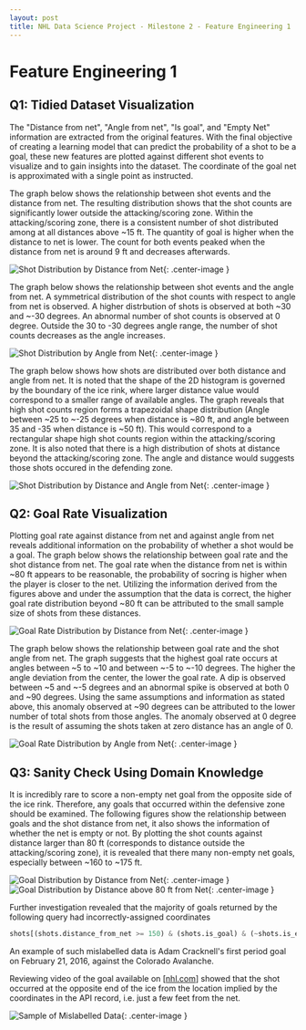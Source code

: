 ```yaml
---
layout: post
title: NHL Data Science Project - Milestone 2 - Feature Engineering 1
---
```



# Feature Engineering 1

## Q1: Tidied Dataset Visualization

The "Distance from net", "Angle from net", "Is goal", and "Empty Net" information are extracted from the original features. With the final objective of creating a learning model that can predict the probability of a shot to be a goal, these new features are plotted against different shot events to visualize and to gain insights into the dataset. The coordinate of the goal net is approximated with a single point as instructed. 

The graph below shows the relationship between shot events and the distance from net. The resulting distribution shows that the shot counts are significantly lower outside the attacking/scoring zone. Within the attacking/scoring zone, there is a consistent number of shot distributed among at all distances above ~15 ft. The quantity of goal is higher when the distance to net is lower. The count for both events peaked when the distance from net is around 9 ft and decreases afterwards. 

![Shot Distribution by Distance from Net](/Images/M2_FE1_Q1_Shot_vs_Distance.png){: .center-image }

The graph below shows the relationship between shot events and the angle from net. A symmetrical distribution of the shot counts with respect to angle from net is observed. A higher distrbution of shots is observed at both ~30 and ~-30 degrees. An abnormal number of shot counts is observed at 0 degree. Outside the 30 to -30 degrees angle range, the number of shot counts decreases as the angle increases.

![Shot Distribution by Angle from Net](/Images/M2_FE1_Q1_Shot_vs_Angle.png){: .center-image }

The graph below shows how shots are distributed over both distance and angle from net. It is noted that the shape of the 2D histogram is governed by the boundary of the ice rink, where larger distance value would correspond to a smaller range of available angles. The graph reveals that high shot counts region forms a trapezoidal shape distribution (Angle between ~25 to ~-25 degrees when distance is ~80 ft, and angle between 35 and -35 when distance is ~50 ft). This would correspond to a rectangular shape high shot counts region within the attacking/scoring zone. It is also noted that there is a high distribution of shots at distance beyond the attacking/scoring zone. The angle and distance would suggests those shots occured in the defending zone.


![Shot Distribution by Distance and Angle from Net](/Images/M2_FE1_Q1_Shot_vs_Distance_Angle.png){: .center-image }


## Q2: Goal Rate Visualization

Plotting goal rate against distance from net and against angle from net reveals additional information on the probability of whether a shot would be a goal.
The graph below shows the relationship between goal rate and the shot distance from net. The goal rate when the distance from net is within ~80 ft appears to be reasonable, the probability of socring is higher when the player is closer to the net. Utilizing the information derived from the figures above and under the assumption that the data is correct, the higher goal rate distribution beyond ~80 ft can be attributed to the small sample size of shots from these distances.

![Goal Rate Distribution by Distance from Net](/Images/M2_FE1_Q2_GoalRate_vs_Distance.png){: .center-image }

The graph below shows the relationship between goal rate and the shot angle from net. The graph suggests that the highest goal rate occurs at angles between ~5 to ~10 and between ~-5 to ~-10 degrees. The higher the angle deviation from the center, the lower the goal rate. A dip is observed between ~5 and ~-5 degrees and an abnormal spike is observed at both 0 and ~90 degrees. Using the same assumptions and information as stated above, this anomaly  observed at ~90 degrees can be attributed to the lower number of total shots from those angles. The anomaly  observed at 0 degree is the result of assuming the shots taken at zero distance has an angle of 0.

![Goal Rate Distribution by Angle from Net](/Images/M2_FE1_Q2_GoalRate_vs_Angle.png){: .center-image }



## Q3: Sanity Check Using Domain Knowledge

It is incredibly rare to score a non-empty net goal from the opposite side of the ice rink. Therefore, any goals that occurred within the defensive zone should be examined. The following figures show the relationship between goals and the shot distance from net, it also shows the information of whether the net is empty or not. 
By plotting the shot counts against distance larger than 80 ft (corresponds to distance outside the attacking/scoring zone), it is revealed that there many non-empty net goals, especially between ~160 to ~175 ft.

![Goal Distribution by Distance from Net](/Images/M2_FE1_Q3_Goal_vs_Distance.png){: .center-image }
![Goal Distribution by Distance above 80 ft from Net](/Images/M2_FE1_Q3_Goal_vs_DistanceGreaterThan80.png){: .center-image }

Further investigation revealed that the majority of goals returned by the following query had incorrectly-assigned coordinates

```python
shots[(shots.distance_from_net >= 150) & (shots.is_goal) & (~shots.is_empty_net)]
```

An example of such mislabelled data is Adam Cracknell's first period goal on February 21, 2016, against the Colorado Avalanche.

Reviewing video of the goal available on  [[nhl.com](https://www.nhl.com/video/cracknell-opens-the-scoring/t-278025682/c-41679503)] showed that the shot occurred at the opposite end of the ice from the location implied by the coordinates in the API record, i.e. just a few feet from the net.


![Sample of Mislabelled Data](/Images/M2_FE1_Q3_Mislabelled_Data.png){: .center-image }











